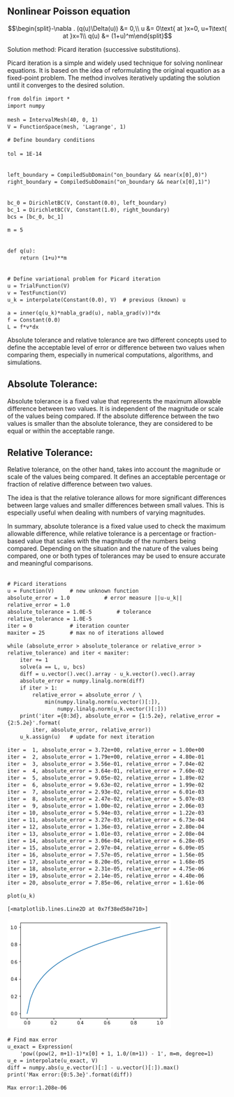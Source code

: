 ## Nonlinear Poisson equation

$$\begin{split}-\nabla . (q(u)\Delta(u)) &= 0,\\
u &= 0\text{ at }x=0, u=1\text{ at }x=1\\
q(u) &= (1+u)^m\end{split}$$

Solution method: Picard iteration (successive substitutions).

Picard iteration is a simple and widely used technique for solving nonlinear equations. It is based on the idea of reformulating the original equation as a fixed-point problem. The method involves iteratively updating the solution until it converges to the desired solution.



```
from dolfin import *
import numpy

mesh = IntervalMesh(40, 0, 1)
V = FunctionSpace(mesh, 'Lagrange', 1)
```


```
# Define boundary conditions

tol = 1E-14


left_boundary = CompiledSubDomain("on_boundary && near(x[0],0)")
right_boundary = CompiledSubDomain("on_boundary && near(x[0],1)")


bc_0 = DirichletBC(V, Constant(0.0), left_boundary)
bc_1 = DirichletBC(V, Constant(1.0), right_boundary)
bcs = [bc_0, bc_1]
```


```
m = 5


def q(u):
    return (1+u)**m


# Define variational problem for Picard iteration
u = TrialFunction(V)
v = TestFunction(V)
u_k = interpolate(Constant(0.0), V)  # previous (known) u

```


```
a = inner(q(u_k)*nabla_grad(u), nabla_grad(v))*dx
f = Constant(0.0)
L = f*v*dx
```

Absolute tolerance and relative tolerance are two different concepts used to define the acceptable level of error or difference between two values when comparing them, especially in numerical computations, algorithms, and simulations.

## Absolute Tolerance:
Absolute tolerance is a fixed value that represents the maximum allowable difference between two values. It is independent of the magnitude or scale of the values being compared. If the absolute difference between the two values is smaller than the absolute tolerance, they are considered to be equal or within the acceptable range.

## Relative Tolerance:
Relative tolerance, on the other hand, takes into account the magnitude or scale of the values being compared. It defines an acceptable percentage or fraction of relative difference between two values. 

The idea is that the relative tolerance allows for more significant differences between large values and smaller differences between small values. This is especially useful when dealing with numbers of varying magnitudes.

In summary, absolute tolerance is a fixed value used to check the maximum allowable difference, while relative tolerance is a percentage or fraction-based value that scales with the magnitude of the numbers being compared. Depending on the situation and the nature of the values being compared, one or both types of tolerances may be used to ensure accurate and meaningful comparisons.


```

# Picard iterations
u = Function(V)     # new unknown function
absolute_error = 1.0           # error measure ||u-u_k||
relative_error = 1.0
absolute_tolerance = 1.0E-5        # tolerance
relative_tolerance = 1.0E-5
iter = 0            # iteration counter
maxiter = 25        # max no of iterations allowed
```


```
while (absolute_error > absolute_tolerance or relative_error > relative_tolerance) and iter < maxiter:
    iter += 1
    solve(a == L, u, bcs)
    diff = u.vector().vec().array - u_k.vector().vec().array
    absolute_error = numpy.linalg.norm(diff)
    if iter > 1:
        relative_error = absolute_error / \
            min(numpy.linalg.norm(u.vector()[:]),
                numpy.linalg.norm(u_k.vector()[:]))
    print('iter ={0:3d}, absolute_error = {1:5.2e}, relative_error = {2:5.2e}'.format(
        iter, absolute_error, relative_error))
    u_k.assign(u)   # update for next iteration
```

    iter =  1, absolute_error = 3.72e+00, relative_error = 1.00e+00
    iter =  2, absolute_error = 1.79e+00, relative_error = 4.80e-01
    iter =  3, absolute_error = 3.56e-01, relative_error = 7.04e-02
    iter =  4, absolute_error = 3.64e-01, relative_error = 7.60e-02
    iter =  5, absolute_error = 9.05e-02, relative_error = 1.89e-02
    iter =  6, absolute_error = 9.63e-02, relative_error = 1.99e-02
    iter =  7, absolute_error = 2.93e-02, relative_error = 6.01e-03
    iter =  8, absolute_error = 2.47e-02, relative_error = 5.07e-03
    iter =  9, absolute_error = 1.00e-02, relative_error = 2.06e-03
    iter = 10, absolute_error = 5.94e-03, relative_error = 1.22e-03
    iter = 11, absolute_error = 3.27e-03, relative_error = 6.73e-04
    iter = 12, absolute_error = 1.36e-03, relative_error = 2.80e-04
    iter = 13, absolute_error = 1.01e-03, relative_error = 2.08e-04
    iter = 14, absolute_error = 3.06e-04, relative_error = 6.28e-05
    iter = 15, absolute_error = 2.97e-04, relative_error = 6.09e-05
    iter = 16, absolute_error = 7.57e-05, relative_error = 1.56e-05
    iter = 17, absolute_error = 8.20e-05, relative_error = 1.68e-05
    iter = 18, absolute_error = 2.31e-05, relative_error = 4.75e-06
    iter = 19, absolute_error = 2.14e-05, relative_error = 4.40e-06
    iter = 20, absolute_error = 7.85e-06, relative_error = 1.61e-06



```
plot(u_k)
```




    [<matplotlib.lines.Line2D at 0x7f38ed58e710>]




    
![png](1_non_linear_poisson_picard_files/1_non_linear_poisson_picard_8_1.png)
    



```
# Find max error
u_exact = Expression(
    'pow((pow(2, m+1)-1)*x[0] + 1, 1.0/(m+1)) - 1', m=m, degree=1)
u_e = interpolate(u_exact, V)
diff = numpy.abs(u_e.vector()[:] - u.vector()[:]).max()
print('Max error:{0:5.3e}'.format(diff))
```

    Max error:1.208e-06



```

```


```

```
